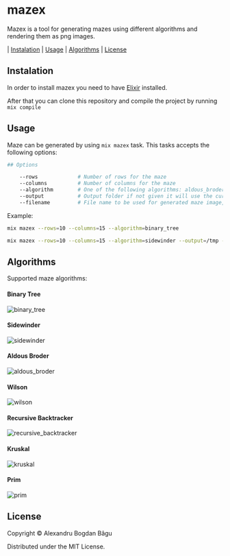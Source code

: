 # mazex

Mazex is a tool for generating mazes using different algorithms and rendering them as png images.

| [Instalation](#instalation) | [Usage](#usage) | [Algorithms](#algorithms) | [License](#license)

## Instalation

In order to install mazex you need to have [Elixir](https://elixir-lang.org/install.html) installed.

After that you can clone this repository and compile the project by running `mix compile`

## Usage

Maze can be generated by using `mix mazex` task. This tasks accepts the following options:

```bash
## Options

    --rows             # Number of rows for the maze
    --columns          # Number of columns for the maze
    --algorithm        # One of the following algorithms: aldous_broder, binary_tree, kruskal, prim, recursive_backtracker, sidewinder, wilson
    --output           # Output folder if not given it will use the current folder as output folder
    --filename         # File name to be used for generated maze image, if not given it will use the maze_<current_timestamp>.png.
```

Example:

```bash
mix mazex --rows=10 --columns=15 --algorithm=binary_tree

mix mazex --rows=10 --columns=15 --algorithm=sidewinder --output=/tmp --filename=maze.png
```

## Algorithms

Supported maze algorithms:

#### Binary Tree

![binary_tree](https://github.com/alexandrubagu/mazex/assets/215710/c089e707-5f78-41b2-8ba8-462a540dd820)

#### Sidewinder

![sidewinder](https://github.com/alexandrubagu/mazex/assets/215710/8843adf8-b08d-4d5e-9a3e-36d534622f0b)

#### Aldous Broder

![aldous_broder](https://github.com/alexandrubagu/mazex/assets/215710/a730b2b2-64db-442a-b005-0f1ba447c413)

#### Wilson

![wilson](https://github.com/alexandrubagu/mazex/assets/215710/4d5937d8-a4d1-4da6-b892-00f40b3406d2)

#### Recursive Backtracker

![recursive_backtracker](https://github.com/alexandrubagu/mazex/assets/215710/59929fca-8848-48e8-ade0-dbf5ac123656)

#### Kruskal

![kruskal](https://github.com/alexandrubagu/mazex/assets/215710/2dbbc3de-9e87-4561-833e-b092033bb3e3)

#### Prim

![prim](https://github.com/alexandrubagu/mazex/assets/215710/8c169eab-7109-4697-a494-bbc20344f983)


## License

Copyright © Alexandru Bogdan Bâgu

Distributed under the MIT License.
